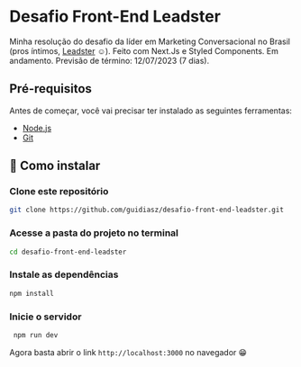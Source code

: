 # Desafio Front-End Leadster

Minha resolução do desafio da líder em Marketing Conversacional no Brasil (pros íntimos, [Leadster](https://leadster.com.br/) ☺️). Feito com Next.Js e Styled Components. Em andamento. Previsão de término: 12/07/2023 (7 dias).

## Pré-requisitos

Antes de começar, você vai precisar ter instalado as seguintes ferramentas:

- [Node.js](https://nodejs.org/en/)
- [Git](https://git-scm.com)

## 🚀 Como instalar

### Clone este repositório

```bash
git clone https://github.com/guidiasz/desafio-front-end-leadster.git
```

### Acesse a pasta do projeto no terminal

```bash
cd desafio-front-end-leadster
```

### Instale as dependências

```bash
npm install
```

### Inicie o servidor

```bash
 npm run dev
```

Agora basta abrir o link `http://localhost:3000` no navegador 😁
